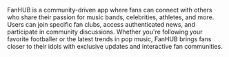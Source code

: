 FanHUB is a community-driven app where fans can connect with others who share their passion for music bands, celebrities, athletes, and more. Users can join specific fan clubs, access authenticated news, and participate in community discussions. Whether you're following your favorite footballer or the latest trends in pop music, FanHUB brings fans closer to their idols with exclusive updates and interactive fan communities.